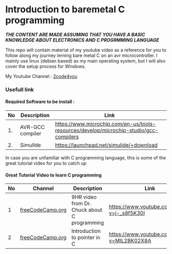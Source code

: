 # Introduction to baremetal C programming

***THE CONTENT ARE MADE ASSUMING THAT YOU HAVE A BASIC KNOWLEDGE ABOUT ELECTRONICS AND C PROGRMMING LANGUAGE***


This repo will contain material of my youtube video as a reference for you to follow along my journey lerning bare metal C on an avr microcontroller.
I mainly use linux (debian based) as my main operating system, but I will also cover the setup process for Windows.

My Youtube Channel : [2code4you](https://www.youtube.com/channel/UCPi3MSD_hgLnLs1jksodXmg)

### Usefull link
#### Required Software to be install : 
|No|Description|Link|
|--|--|--|
|1.|AVR-GCC compiler|https://www.microchip.com/en-us/tools-resources/develop/microchip-studio/gcc-compilers|
|2.|SimulIde|https://launchpad.net/simulide/+download|


In case you are unfamiliar with C programming language, this is some of the great tutorial video for you to catch up
#### Great Tutorial Video to learn C programming
|No|Channel|Description|Link|
|--|--|--|--|
|1|[freeCodeCamp.org](https://www.youtube.com/@freecodecamp)|9HR video from Dr. Chuck about C programming|https://www.youtube.com/watch?v=j-_s8f5K30I|
|2|[freeCodeCamp.org](https://www.youtube.com/@freecodecamp)|Introduction to pointer in C|https://www.youtube.com/watch?v=MIL2BK02X8A|

